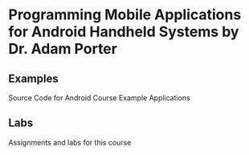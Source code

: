 Programming Mobile Applications for Android Handheld Systems by Dr. Adam Porter
================

Examples
-------
Source Code for Android Course Example Applications

Labs
-------
Assignments and labs for this course
